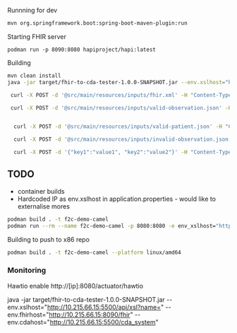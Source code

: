 
Runnning for dev
```bash
mvn org.springframework.boot:spring-boot-maven-plugin:run
```

Starting FHIR server
```
podman run -p 8090:8080 hapiproject/hapi:latest
```

Building
```bash
mvn clean install
java -jar target/fhir-to-cda-tester-1.0.0-SNAPSHOT.jar --env.xslhost="http://10.215.66.15:5500/api/xsl?name=" --env.fhirhost="http://10.215.66.15:8090/fhir" --env.cdahost="http://10.215.66.15:5500/cda_system"

```

```bash
 curl -X POST -d '@src/main/resources/inputs/fhir.xml' -H "Content-Type: application/xml" http://localhost:8080/cdaToFhir 

 curl -X POST -d '@src/main/resources/inputs/valid-observation.json' -H "Content-Type: application/json" http://localhost:8080/validate 


  curl -X POST -d '@src/main/resources/inputs/valid-patient.json' -H "Content-Type: application/json" http://localhost:8080/validate 

  curl -X POST -d '@src/main/resources/inputs/invalid-observation.json' -H "Content-Type: application/json" http://localhost:8080/validate 

  curl -X POST -d '{"key1":"value1", "key2":"value2"}' -H "Content-Type: application/xml" http://localhost:8080/hello 
```

## TODO
* container builds
* Hardcoded IP as env.xslhost in application.properties - would like to externalise mores

```bash
podman build . -t f2c-demo-camel
podman run --rm --name f2c-demo-camel -p 8080:8080 -e env_xslhost="http://xslhost:5000/api/xsl?name=" -e env_fhirhost="http://fhirhost:8090/fhir" -e env_cdahost="http://10.215.66.15:5500/cda_system" f2c-demo-camel
```

Building to push to x86 repo
```bash
podman build . -t f2c-demo-camel --platform linux/amd64
```

### Monitoring
Hawtio enable
http://[ip]:8080/actuator/hawtio


java -jar target/fhir-to-cda-tester-1.0.0-SNAPSHOT.jar --env.xslhost="http://10.215.66.15:5500/api/xsl?name=" --env.fhirhost="http://10.215.66.15:8090/fhir" --env.cdahost="http://10.215.66.15:5500/cda_system"